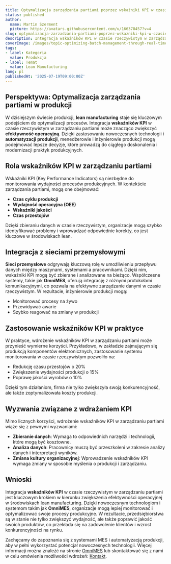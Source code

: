 ```yaml
---
title: Optymalizacja zarządzania partiami poprzez wskaźniki KPI w czasie rzeczywistym
status: published
author:
  name: Martin Szerment
  picture: https://avatars.githubusercontent.com/u/166378457?v=4
slug: optymalizacja-zarzadzania-partiami-poprzez-wskazniki-kpi-w-czasie-rzeczywistym
description: Integracja wskaźników KPI w czasie rzeczywistym w zarządzaniu partiami zwiększa efektywność operacyjną w środowiskach lean manufacturing.
coverImage: /images/topic-optimizing-batch-management-through-real-time-production-kpis-in-lean-manufacturing-environments-explore-how-integ.png
tags:
- label: Kategoria
  value: Produkcja
- label: Temat
  value: Lean Manufacturing
lang: pl
publishedAt: '2025-07-19T09:00:00Z'
---
```

## Perspektywa: Optymalizacja zarządzania partiami w produkcji

W dzisiejszym świecie produkcji, **lean manufacturing** staje się kluczowym podejściem do optymalizacji procesów. Integracja **wskaźników KPI** w czasie rzeczywistym w zarządzaniu partiami może znacząco zwiększyć **efektywność operacyjną**. Dzięki zastosowaniu nowoczesnych technologii i **automatyzacji produkcji**, menedżerowie i inżynierowie produkcji mogą podejmować lepsze decyzje, które prowadzą do ciągłego doskonalenia i modernizacji praktyk produkcyjnych.

## Rola wskaźników KPI w zarządzaniu partiami

Wskaźniki KPI (Key Performance Indicators) są niezbędne do monitorowania wydajności procesów produkcyjnych. W kontekście zarządzania partiami, mogą one obejmować:
- **Czas cyklu produkcji**
- **Wydajność operacyjna (OEE)**
- **Wskaźniki jakości**
- **Czas przestojów**

Dzięki zbieraniu danych w czasie rzeczywistym, organizacje mogą szybko identyfikować problemy i wprowadzać odpowiednie korekty, co jest kluczowe w środowiskach lean.

## Integracja z sieciami przemysłowymi

**Sieci przemysłowe** odgrywają kluczową rolę w umożliwieniu przepływu danych między maszynami, systemami a pracownikami. Dzięki nim, wskaźniki KPI mogą być zbierane i analizowane na bieżąco. Współczesne systemy, takie jak **OmniMES**, oferują integrację z różnymi protokołami komunikacyjnymi, co pozwala na efektywne zarządzanie danymi w czasie rzeczywistym. W rezultacie, inżynierowie produkcji mogą:
- Monitorować procesy na żywo
- Przewidywać awarie
- Szybko reagować na zmiany w produkcji

## Zastosowanie wskaźników KPI w praktyce

W praktyce, wdrożenie wskaźników KPI w zarządzaniu partiami może przynieść wymierne korzyści. Przykładowo, w zakładzie zajmującym się produkcją komponentów elektronicznych, zastosowanie systemu monitorowania w czasie rzeczywistym pozwoliło na:
- Redukcję czasu przestojów o 20%
- Zwiększenie wydajności produkcji o 15%
- Poprawę jakości wyrobów o 10%

Dzięki tym działaniom, firma nie tylko zwiększyła swoją konkurencyjność, ale także zoptymalizowała koszty produkcji.

## Wyzwania związane z wdrażaniem KPI

Mimo licznych korzyści, wdrożenie wskaźników KPI w zarządzaniu partiami wiąże się z pewnymi wyzwaniami:
- **Zbieranie danych**: Wymaga to odpowiednich narzędzi i technologii, które mogą być kosztowne.
- **Analiza danych**: Pracownicy muszą być przeszkoleni w zakresie analizy danych i interpretacji wyników.
- **Zmiana kultury organizacyjnej**: Wprowadzenie wskaźników KPI wymaga zmiany w sposobie myślenia o produkcji i zarządzaniu.

## Wnioski

Integracja **wskaźników KPI** w czasie rzeczywistym w zarządzaniu partiami jest kluczowym krokiem w kierunku zwiększenia efektywności operacyjnej w środowiskach lean manufacturing. Dzięki nowoczesnym technologiom i systemom takim jak **OmniMES**, organizacje mogą lepiej monitorować i optymalizować swoje procesy produkcyjne. W rezultacie, przedsiębiorstwa są w stanie nie tylko zwiększyć wydajność, ale także poprawić jakość swoich produktów, co przekłada się na zadowolenie klientów i wzrost konkurencyjności na rynku.

Zachęcamy do zapoznania się z systemami MES i automatyzacją produkcji, aby w pełni wykorzystać potencjał nowoczesnych technologii. Więcej informacji można znaleźć na stronie [OmniMES](https://www.omnimes.com/pl/projekt) lub skontaktować się z nami w celu omówienia możliwości wdrożeń: [Kontakt](https://www.omnimes.com/pl/kontakt).
